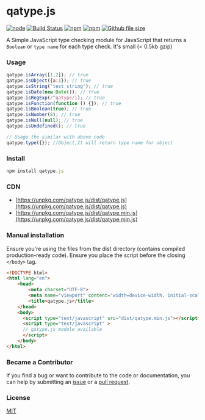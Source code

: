 # qatype.js

[![node](https://img.shields.io/node/v/qatype.js.svg)](https://www.npmjs.com/package/qatype.js)
[![Build Status](https://travis-ci.org/smartFlash/qatype.svg?branch=master)](https://travis-ci.org/smartFlash/qatype)
[![npm](https://img.shields.io/npm/v/qatype.js.svg)](https://www.npmjs.com/package/qatype.js)
[![npm](https://img.shields.io/npm/dt/qatype.js.svg)](https://www.npmjs.com/package/qatype.js)
[![Github file size](https://img.shields.io/github/size/smartFlash/qatype/dist/qatype.min.js.svg)](https://github.com/smartFlash/qatype/dist/qatype.min.js)

A Simple JavaScript type checking module for JavaScript that returns a `Boolean` or `type name` for each type check. It's small (< 0.5kb gzip)

### Usage

```js
qatype.isArray([1,2]); // true
qatype.isObject({a:1}); // true
qatype.isString('test string'); // true
qatype.isDate(new Date()); // true
qatype.isRegExp(/^qatype/i); // true
qatype.isFunction(function () {}); // true
qatype.isBoolean(true); // true
qatype.isNumber(8); // true
qatype.isNull(null); // true
qatype.isUndefined(); // true

// Usage the similar with above code
qatype.type({}); //Object,It will return type name for object
```
### Install

```js
npm install qatype.js
```

### CDN

* [https://unpkg.com/qatype.js/dist/qatype.js](https://unpkg.com/qatype.js/dist/qatype.js)
* [https://unpkg.com/qatype.js/dist/qatype.min.js](https://unpkg.com/qatype.js/dist/qatype.min.js)

### Manual installation
Ensure you're using the files from the dist directory (contains compiled production-ready code). Ensure you place the script before the closing `</body>` tag.
```html
<!DOCTYPE html>
<html lang="en">
	<head>
		<meta charset="UTF-8">
	    <meta name="viewport" content="width=device-width, initial-scale=1.0, maximum-scale=1.0, user-scalable=no" />
	    <title>qatype.js</title>
	</head>
	<body>
	  <script type="text/javascript" src="dist/qatype.min.js"></script>
	  <script type="text/javascript" >
	  // qatype.js module available
	  </script>
	</body>
</html>
```
### Became a Contributor

If you find a bug or want to contribute to the code or documentation, you can help by submitting an [issue](https://github.com/smartFlash/qatype/issues) or a [pull request](https://github.com/smartFlash/qatype/pulls).



### License

[MIT](http://opensource.org/licenses/MIT)
